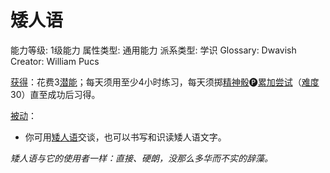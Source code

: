 # 矮人语

能力等级: 1级能力
属性类型: 通用能力
派系类型: 学识
Glossary: Dwavish
Creator: William Pucs

<aside>

[获得](https://www.notion.so/1b3d619a067b8027ba38e2c1caf9d84b?pvs=21)：花费3[潜能](https://www.notion.so/1b3d619a067b80c2bdb4c721adc30021?pvs=21)；每天须用至少4小时练习，每天须掷[精神骰](https://www.notion.so/1b3d619a067b80a8a9ffef3e0057db9d?pvs=21)🅟[累加尝试](https://www.notion.so/1b3d619a067b803aa44aee27ccd6ce77?pvs=21)（[难度](https://www.notion.so/1b3d619a067b80fbbc95dc0c033f5e3c?pvs=21)30）直至成功后习得。

</aside>

<aside>

[被动](https://www.notion.so/1b3d619a067b8041a000ebc294fff708?pvs=21)：

- 你可用[矮人语](https://www.notion.so/1b8d619a067b803ab8b1ca0869459d51?pvs=21)交谈，也可以书写和识读矮人语文字。
</aside>

*矮人语与它的使用者一样：直接、硬朗，没那么多华而不实的辞藻。*